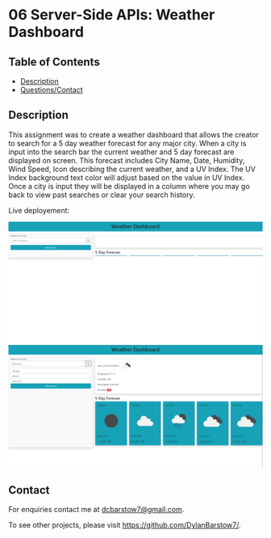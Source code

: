 # 06 Server-Side APIs: Weather Dashboard

## Table of Contents
- [Description](#Description)
- [Questions/Contact](#Contact)

## Description
This assignment was to create a weather dashboard that allows the creator to search for a 5 day weather forecast for any major city. When a city is input into the search bar the current weather and 5 day forecast are displayed on screen. This forecast includes City Name, Date, Humidity, Wind Speed, Icon describing the current weather, and a UV Index. The UV Index background text color will adjust based on the value in UV Index. Once a city is input they will be displayed in a column where you may go back to view past searches or clear your search history.

Live deployement: 

![alt text](https://github.com/DylanBarstow7/Weather-Dashboard/blob/master/Assets/img/Weather-dashboard.PNG)
![alt text](https://github.com/DylanBarstow7/Weather-Dashboard/blob/master/Assets/img/Weather-dashboard2.PNG)

## Contact
For enquiries contact me at dcbarstow7@gmail.com.

To see other projects, please visit https://github.com/DylanBarstow7/.
